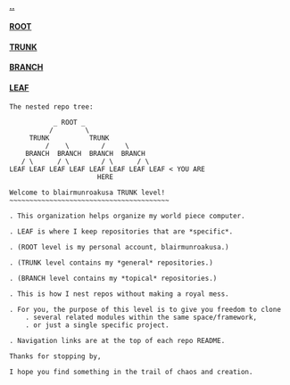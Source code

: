 #### [..](https://github.com/blairmunroakusaBRANCH/.BRANCH_README)
#### [ROOT](https://github.com/blairmunroakusa)
#### [TRUNK](https://github.com/blairmunroakusaTRUNK)
#### [BRANCH](https://github.com/blairmunroakusaBRANCH)
#### [LEAF](https://github.com/blairmunroakusaLEAF)


```
The nested repo tree:

	       _ ROOT _
	      /        \
	 TRUNK          TRUNK	
         /    \        /     \
    BRANCH  BRANCH  BRANCH  BRANCH
   / \      / \        / \      / \
LEAF LEAF LEAF LEAF LEAF LEAF LEAF LEAF	< YOU ARE
					  HERE
```

```
Welcome to blairmunroakusa TRUNK level!
~~~~~~~~~~~~~~~~~~~~~~~~~~~~~~~~~~~~~~~~

. This organization helps organize my world piece computer.

. LEAF is where I keep repositories that are *specific*.

. (ROOT level is my personal account, blairmunroakusa.)

. (TRUNK level contains my *general* repositories.)

. (BRANCH level contains my *topical* repositories.)

. This is how I nest repos without making a royal mess.

. For you, the purpose of this level is to give you freedom to clone
	. several related modules within the same space/framework,
	. or just a single specific project.

. Navigation links are at the top of each repo README.

Thanks for stopping by,

I hope you find something in the trail of chaos and creation.
```
